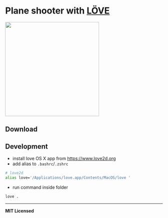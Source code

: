 # Plane shooter with [LÖVE](https://www.love2d.org)

<img src="https://github.com/voronianski-on-games/plane-shooter-love2d/raw/master/demo.gif" width="300" />

<!-- ![](http://famicase.com/16/softs/62.jpg) -->

## Download

## Development

- install love OS X app from https://www.love2d.org
- add alias to `.bashrc`/`.zshrc`

```bash
# love2d
alias love='/Applications/love.app/Contents/MacOS/love '
```

- run command inside folder 

```bash
love .
```

---

**MIT Licensed**
